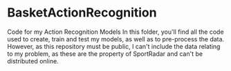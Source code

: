 # BasketActionRecognition
Code for my Action Recognition Models
In this folder, you'll find all the code used to create, train and test my models, as well as to pre-process the data. However, as this repository must be public, I can't include the data relating to my problem, as these are the property of SportRadar and can't be distributed online.
